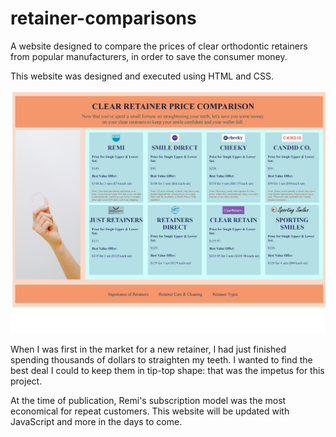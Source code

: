 # retainer-comparisons
A website designed to compare the prices of clear orthodontic retainers from popular manufacturers, in order to save the consumer money.

This website was designed and executed using HTML and CSS.

![](https://github.com/EmilyMabie/retainer-comparisons/blob/main/Clear%20Retainer%20Price%20Comparison-page-001.jpg)


When I was first in the market for a new retainer, I had just finished spending thousands of dollars to straighten my teeth. I wanted to find the best deal I could to keep them in tip-top shape: that was the impetus for this project.

At the time of publication, Remi's subscription model was the most economical for repeat customers. This website will be updated with JavaScript and more in the days to come.
